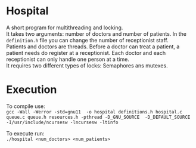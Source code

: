 # Hospital

A short program for multithreading and locking.   
It takes two arguments: number of doctors and number of patients. In the `definition.h` 
file you can change the number of receptionist staff.   
Patients and doctors are threads.
Before a doctor can treat a patient, a patient needs do register at a receptionist. 
Each doctor and each receptionist can only handle one person at a time.   
It requires two different types of locks: Semaphores ans mutexes.


# Execution
To compile use:  
`gcc -Wall -Werror -std=gnu11  -o hospital definitions.h hospital.c queue.c queue.h resources.h -pthread -D_GNU_SOURCE 
-D_DEFAULT_SOURCE -I/usr/include/ncursesw -lncursesw -ltinfo`

To execute run:   
`./hospital <num_doctors> <num_patients>`
